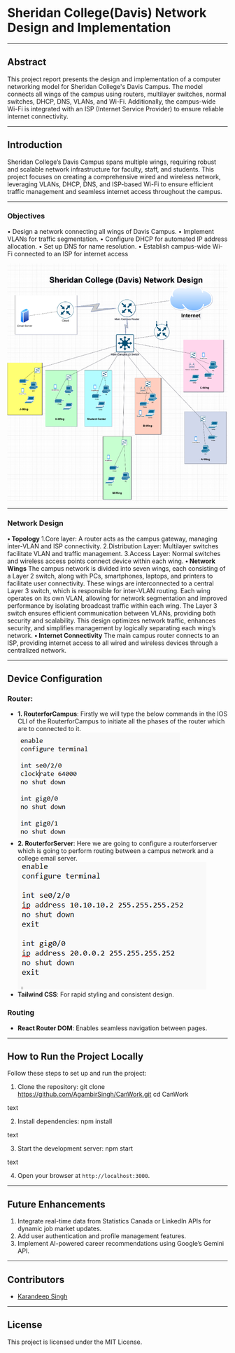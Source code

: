 # **Sheridan College(Davis) Network Design and Implementation**

---

## **Abstract**

This project report presents the design and implementation of a computer networking model for Sheridan College's Davis Campus. The model connects all wings of the campus using routers, multilayer switches, normal switches, DHCP, DNS, VLANs, and Wi-Fi. Additionally, the campus-wide Wi-Fi is integrated with an ISP (Internet Service Provider) to ensure reliable internet connectivity.

---

## **Introduction**

Sheridan College’s Davis Campus spans multiple wings, requiring robust and scalable network infrastructure for faculty, staff, and students. This project focuses on creating a comprehensive wired and wireless network, leveraging VLANs, DHCP, DNS, and ISP-based Wi-Fi to ensure efficient traffic management and seamless internet access throughout the campus.

---

### **Objectives**
•	Design a network connecting all wings of Davis Campus.
•	Implement VLANs for traffic segmentation.
•	Configure DHCP for automated IP address allocation.
•	Set up DNS for name resolution.
•	Establish campus-wide Wi-Fi connected to an ISP for internet access


![Job Market Page](/images/desgin.png)

---

### **Network Design**
**•	Topology**
1.Core layer: A router acts as the campus gateway, managing inter-VLAN and ISP connectivity.
2.Distribution Layer: Multilayer switches facilitate VLAN and traffic management.
3.Access Layer: Normal switches and wireless access points connect device within each wing.
**•	Network Wings** 
The campus network is divided into seven wings, each consisting of a Layer 2 switch, along with PCs, smartphones, laptops, and printers to facilitate user connectivity. These wings are interconnected to a central Layer 3 switch, which is responsible for inter-VLAN routing. Each wing operates on its own VLAN, allowing for network segmentation and improved performance by isolating broadcast traffic within each wing. The Layer 3 switch ensures efficient communication between VLANs, providing both security and scalability. This design optimizes network traffic, enhances security, and simplifies management by logically separating each wing’s network.
**•	Internet Connectivity**
The main campus router connects to an ISP, providing internet access to all wired and wireless devices through a centralized network.


---

## **Device Configuration**

### **Router:**
- **1.	RouterforCampus**: Firstly we will type the below commands in the IOS CLI of the RouterforCampus to initiate all the phases of the router which are to connected to it. ![CLI commands](/images/Router%20cmd%201.png)
- **2.	RouterforServer**: Here we are going to configure a routerforserver which is going to perform routing between a campus network and a college email server.![CLI commands](/images/router%20cmd%202.png)
- **Tailwind CSS**: For rapid styling and consistent design.

### **Routing**
- **React Router DOM**: Enables seamless navigation between pages.

---

## **How to Run the Project Locally**

Follow these steps to set up and run the project:

1. Clone the repository:
git clone https://github.com/AgambirSingh/CanWork.git
cd CanWork

text

2. Install dependencies:
npm install

text

3. Start the development server:
npm start

text

4. Open your browser at `http://localhost:3000`.

---

## **Future Enhancements**

1. Integrate real-time data from Statistics Canada or LinkedIn APIs for dynamic job market updates.
2. Add user authentication and profile management features.
3. Implement AI-powered career recommendations using Google’s Gemini API.

---

## **Contributors**
- [Karandeep Singh](https://github.com/Karan-cy)

---

## **License**
This project is licensed under the MIT License.
